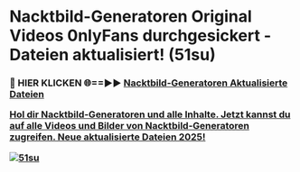 # Nacktbild-Generatoren Original Videos 0nlyFans durchgesickert - Dateien aktualisiert! (51su)

<h3>🔴 HIER KLICKEN 🌐==►► <a href="https://tinyurl.com/h6vf6nb8" rel="nofollow">Nacktbild-Generatoren Aktualisierte Dateien

Hol dir Nacktbild-Generatoren und alle Inhalte. Jetzt kannst du auf alle Videos und Bilder von Nacktbild-Generatoren zugreifen. Neue aktualisierte Dateien 2025!

[![51su](https://i.imgur.com/sD4kR3V.gif)](https://tinyurl.com/h6vf6nb8)
